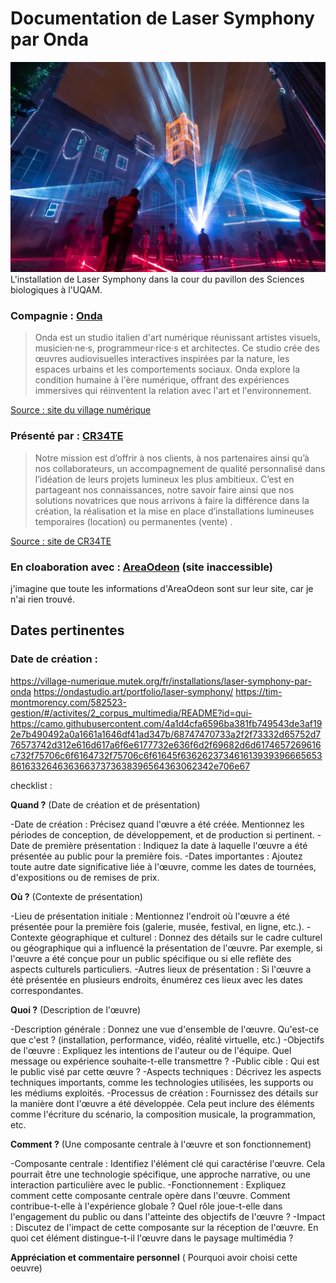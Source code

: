 # Documentation de Laser Symphony par Onda
![installation](Media/Images/Laser_symphony_instalation.png)
L'installation de Laser Symphony dans la cour du pavillon des Sciences biologiques à l'UQAM.


### Compagnie : [Onda](https://ondastudio.art/) 

> Onda est un studio italien d'art numérique réunissant artistes visuels, musicien·ne·s, programmeur·rice·s et architectes. Ce studio crée des œuvres audiovisuelles interactives inspirées par la nature, les espaces urbains et les comportements sociaux. Onda explore la condition humaine à l'ère numérique, offrant des expériences immersives qui réinventent la relation avec l'art et l'environnement.

[Source : site du village numérique](https://village-numerique.mutek.org/fr/installations/laser-symphony-par-onda)


### Présenté par : [CR34TE](https://cr34te.ca/)

>Notre mission est d’offrir à nos clients, à nos partenaires ainsi qu’à nos collaborateurs, un accompagnement de qualité personnalisé dans l’idéation de leurs projets lumineux les plus ambitieux. C’est en partageant nos connaissances, notre savoir faire ainsi que nos solutions novatrices que nous arrivons à faire la différence dans la création, la réalisation et la mise en place d’installations lumineuses temporaires  (location) ou permanentes (vente) .

[Source : site de CR34TE](https://cr34te.ca/a-propos/)

### En cloaboration avec : [AreaOdeon](https://www.areaodeon.org/en/) (site inaccessible)

j'imagine que toute les informations d'AreaOdeon sont sur leur site, car je n'ai rien trouvé.


## Dates pertinentes

### Date de création :




https://village-numerique.mutek.org/fr/installations/laser-symphony-par-onda
https://ondastudio.art/portfolio/laser-symphony/
https://tim-montmorency.com/582523-gestion/#/activites/2_corpus_multimedia/README?id=qui-
https://camo.githubusercontent.com/4a1d4cfa6596ba381fb749543de3af192e7b490492a0a1661a1646df41ad347b/68747470733a2f2f73332d65752d776573742d312e616d617a6f6e6177732e636f6d2f69682d6d6174657269616c732f75706c6f6164732f75706c6f61645f63626237346161393939666565386163326463636637373638396564363062342e706e67

checklist :

**Quand ?**
(Date de création et de présentation)

-Date de création : Précisez quand l'œuvre a été créée. Mentionnez les périodes de conception, de développement, et de production si pertinent.
-Date de première présentation : Indiquez la date à laquelle l'œuvre a été présentée au public pour la première fois.
-Dates importantes : Ajoutez toute autre date significative liée à l'œuvre, comme les dates de tournées, d'expositions ou de remises de prix.


**Où ?**
(Contexte de présentation)

-Lieu de présentation initiale : Mentionnez l'endroit où l'œuvre a été présentée pour la première fois (galerie, musée, festival, en ligne, etc.).
-Contexte géographique et culturel : Donnez des détails sur le cadre culturel ou géographique qui a influencé la présentation de l'œuvre. Par exemple, si l'œuvre a été conçue pour un public spécifique ou si elle reflète des aspects culturels particuliers.
-Autres lieux de présentation : Si l'œuvre a été présentée en plusieurs endroits, énumérez ces lieux avec les dates correspondantes.


**Quoi ?**
(Description de l'œuvre)

-Description générale : Donnez une vue d'ensemble de l'œuvre. Qu'est-ce que c'est ? (installation, performance, vidéo, réalité virtuelle, etc.)
-Objectifs de l'œuvre : Expliquez les intentions de l'auteur ou de l'équipe. Quel message ou expérience souhaite-t-elle transmettre ?
-Public cible : Qui est le public visé par cette œuvre ?
-Aspects techniques : Décrivez les aspects techniques importants, comme les technologies utilisées, les supports ou les médiums exploités.
-Processus de création : Fournissez des détails sur la manière dont l'œuvre a été développée. Cela peut inclure des éléments comme l'écriture du scénario, la composition musicale, la programmation, etc.


**Comment ?**
(Une composante centrale à l'œuvre et son fonctionnement)

-Composante centrale : Identifiez l'élément clé qui caractérise l'œuvre. Cela pourrait être une technologie spécifique, une approche narrative, ou une interaction particulière avec le public.
-Fonctionnement : Expliquez comment cette composante centrale opère dans l'œuvre. Comment contribue-t-elle à l'expérience globale ? Quel rôle joue-t-elle dans l'engagement du public ou dans l'atteinte des objectifs de l'œuvre ?
-Impact : Discutez de l'impact de cette composante sur la réception de l'œuvre. En quoi cet élément distingue-t-il l'œuvre dans le paysage multimédia ?


**Appréciation et commentaire personnel**
( Pourquoi avoir choisi cette oeuvre)
